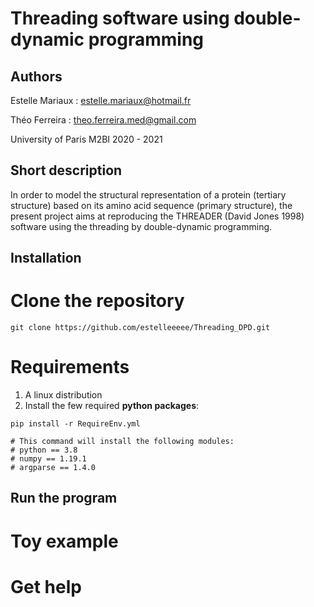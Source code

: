 # Threading software using double-dynamic programming

## Authors
Estelle Mariaux : estelle.mariaux@hotmail.fr

Théo Ferreira : theo.ferreira.med@gmail.com

University of Paris M2BI 2020 - 2021

## Short description

In order to model the structural representation of a protein (tertiary structure) based on its amino acid sequence (primary structure), the present project aims at reproducing the THREADER (David Jones 1998) software using the threading by double-dynamic programming.

## Installation

# Clone the repository

```
git clone https://github.com/estelleeeee/Threading_DPD.git

```
# Requirements

1. A linux distribution
2. Install the few required **python packages**:

```
pip install -r RequireEnv.yml

# This command will install the following modules:
# python == 3.8
# numpy == 1.19.1
# argparse == 1.4.0

```

## Run the program

# Toy example

# Get help



